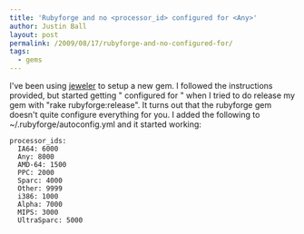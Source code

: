 ```yaml
---
title: 'Rubyforge and no <processor_id> configured for <Any>'
author: Justin Ball
layout: post
permalink: /2009/08/17/rubyforge-and-no-configured-for/
tags:
  - gems
---
```

I've been using [jeweler][1] to setup a new gem. I followed the instructions provided, but started getting "  configured for " when I tried to do release my gem with "rake rubyforge:release". It turns out that the rubyforge gem doesn't quite configure everything for you. I added the following to ~/.rubyforge/autoconfig.yml and it started working:

 [1]: http://github.com/technicalpickles/jeweler/tree/master

    processor_ids:
      IA64: 6000
      Any: 8000
      AMD-64: 1500
      PPC: 2000
      Sparc: 4000
      Other: 9999
      i386: 1000
      Alpha: 7000
      MIPS: 3000
      UltraSparc: 5000